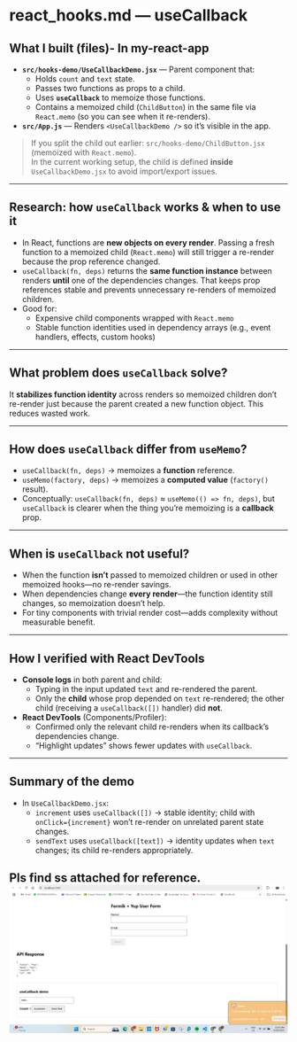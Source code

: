 # react_hooks.md — useCallback

## What I built (files)- In my-react-app
- **`src/hooks-demo/UseCallbackDemo.jsx`** — Parent component that:
  - Holds `count` and `text` state.
  - Passes two functions as props to a child.
  - Uses **`useCallback`** to memoize those functions.
  - Contains a memoized child (`ChildButton`) in the same file via `React.memo` (so you can see when it re-renders).
- **`src/App.js`** — Renders `<UseCallbackDemo />` so it’s visible in the app.

> If you split the child out earlier: `src/hooks-demo/ChildButton.jsx` (memoized with `React.memo`).  
> In the current working setup, the child is defined **inside** `UseCallbackDemo.jsx` to avoid import/export issues.

---

## Research: how `useCallback` works & when to use it
- In React, functions are **new objects on every render**. Passing a fresh function to a memoized child (`React.memo`) will still trigger a re-render because the prop reference changed.
- `useCallback(fn, deps)` returns the **same function instance** between renders **until** one of the dependencies changes. That keeps prop references stable and prevents unnecessary re-renders of memoized children.
- Good for:
  - Expensive child components wrapped with `React.memo`
  - Stable function identities used in dependency arrays (e.g., event handlers, effects, custom hooks)

---

## What problem does `useCallback` solve?
It **stabilizes function identity** across renders so memoized children don’t re-render just because the parent created a new function object. This reduces wasted work.

---

## How does `useCallback` differ from `useMemo`?
- `useCallback(fn, deps)` → memoizes a **function** reference.
- `useMemo(factory, deps)` → memoizes a **computed value** (`factory()` result).
- Conceptually: `useCallback(fn, deps)` ≈ `useMemo(() => fn, deps)`, but `useCallback` is clearer when the thing you’re memoizing is a **callback** prop.

---

## When is `useCallback` not useful?
- When the function **isn’t** passed to memoized children or used in other memoized hooks—no re-render savings.
- When dependencies change **every render**—the function identity still changes, so memoization doesn’t help.
- For tiny components with trivial render cost—adds complexity without measurable benefit.

---

## How I verified with React DevTools
- **Console logs** in both parent and child:
  - Typing in the input updated `text` and re-rendered the parent.
  - Only the **child** whose prop depended on `text` re-rendered; the other child (receiving a `useCallback([])` handler) did **not**.
- **React DevTools** (Components/Profiler):
  - Confirmed only the relevant child re-renders when its callback’s dependencies change.
  - “Highlight updates” shows fewer updates with `useCallback`.

---

## Summary of the demo
- In `UseCallbackDemo.jsx`:
  - `increment` uses `useCallback([])` → stable identity; child with `onClick={increment}` won’t re-render on unrelated parent state changes.
  - `sendText` uses `useCallback([text])` → identity updates when `text` changes; its child re-renders appropriately.

Pls find ss attached for reference. 
![alt text](image-22.png)
---

